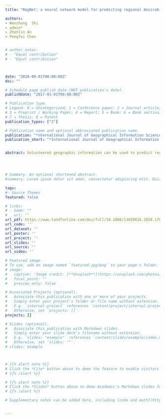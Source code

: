 ```yaml
---
title: "RegNet: a neural network model for predicting regional desirability with VGI data"

authors:
- Wenzhong  Shi
- admin*
- Zhenlin An
- Pengfei Chen


# author_notes:
# - "Equal contribution"
# - "Equal contribution"



date: "2020-09-01T00:00:00Z"
doi: ""

# Schedule page publish date (NOT publication's date).
publishDate: "2017-01-01T00:00:00Z"

# Publication type.
# Legend: 0 = Uncategorized; 1 = Conference paper; 2 = Journal article;
# 3 = Preprint / Working Paper; 4 = Report; 5 = Book; 6 = Book section;
# 7 = Thesis; 8 = Patent
publication_types: ["2"]

# Publication name and optional abbreviated publication name.
publication: "*nternational Journal of Geographical Information Science*"
publication_short: "*International Journal of Geographical Information Science* (accepted)(corresponding author, with supervisor being first author)"


abstract: Volunteered geographic information can be used to predict regional desirability. A common challenge regarding previous works is that intuitive empirical models, which are inaccurate and bring in perceptual bias, are traditionally used to predict regional desirability. This results from the fact that the hidden interactions between user online check-ins and regional desirability haven’t been revealed and clearly modelled yet. To solve the problem, a novel neural network model ‘RegNet’ is proposed. The user check-in history is input into a neural network encoder structure firstly for redundancy reduction and feature learning. The encoded representation is then fed into a hidden-layer structure and the regional desirability is predicted. The proposed RegNet is data-driven and can adaptively model the unknown mappings from input to output, without presumed bias and prior knowledge. We conduct experiments with real-world datasets and demonstrate RegNet outperforms state-of-the-art methods in terms of ranking quality and prediction accuracy of rating. Additionally, we also examine how the structure of encoder affects RegNet performance and suggest on choosing proper sizes of encoded representation. This work demonstrates the effectiveness of data-driven methods in modelling the hidden unknown relationships and achieving a better performance over traditional empirical methods.




# Summary. An optional shortened abstract.
#summary: Lorem ipsum dolor sit amet, consectetur adipiscing elit. Duis posuere tellus ac convallis placerat. Proin tincidunt magna sed ex sollicitudin condimentum.

tags:
#- Source Themes
featured: false

# links:
# - name: ""
#   url: ""
url_pdf: https://www.tandfonline.com/doi/full/10.1080/13658816.2020.1768261
url_code: ''
url_dataset: ''
url_poster: ''
url_project: ''
url_slides: ''
url_source: ''
url_video: ''

# Featured image
# To use, add an image named `featured.jpg/png` to your page's folder. 
# image:
#   caption: 'Image credit: [**Unsplash**](https://unsplash.com/photos/jdD8gXaTZsc)'
#   focal_point: ""
#   preview_only: false

# Associated Projects (optional).
#   Associate this publication with one or more of your projects.
#   Simply enter your project's folder or file name without extension.
#   E.g. `internal-project` references `content/project/internal-project/index.md`.
#   Otherwise, set `projects: []`.
projects: []

# Slides (optional).
#   Associate this publication with Markdown slides.
#   Simply enter your slide deck's filename without extension.
#   E.g. `slides: "example"` references `content/slides/example/index.md`.
#   Otherwise, set `slides: ""`.
# slides: example



# {{% alert note %}}
# Click the *Cite* button above to demo the feature to enable visitors to import publication metadata into their reference management software.
# {{% /alert %}}

# {{% alert note %}}
# Click the *Slides* button above to demo Academic's Markdown slides feature.
# {{% /alert %}}

# Supplementary notes can be added here, including [code and math](https://sourcethemes.com/academic/docs/writing-markdown-latex/).


---
```



